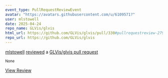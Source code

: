 ```yaml
---
event_type: PullRequestReviewEvent
avatar: "https://avatars.githubusercontent.com/u/6109571?"
user: mlstowell
date: 2025-04-24
repo_name: GLVis/glvis
html_url: https://github.com/GLVis/glvis/pull/330#pullrequestreview-2792476609
repo_url: https://github.com/GLVis/glvis
---
```


<a href='https://github.com/mlstowell' target='_blank'>mlstowell</a> <a href='https://github.com/GLVis/glvis/pull/330#pullrequestreview-2792476609' target='_blank'>reviewed</a> a <a href='https://github.com/GLVis/glvis/pull/330' target='_blank'>GLVis/glvis pull request</a>

<small>None</small>

<a href='https://github.com/GLVis/glvis/pull/330#pullrequestreview-2792476609' target='_blank'>View Review</a>